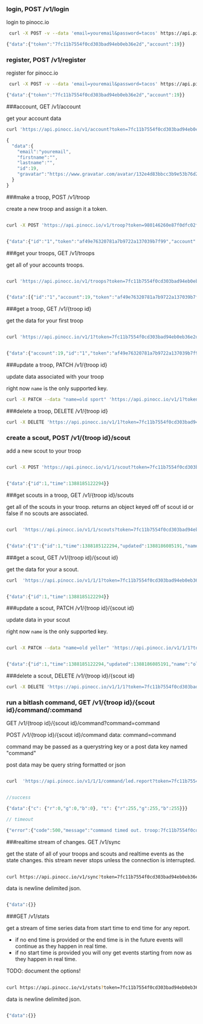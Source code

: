 

<a name="login"><a>
### login,  POST /v1/login

login to pinocc.io


```sh
 curl -X POST -v --data 'email=youremail&password=tacos' https://api.pinocc.io/v1/login

```

```js
{"data":{"token":"7fc11b7554f0cd303bad94eb0eb36e2d","account":19}}

```

<a name="register"><a>
### register, POST /v1/register

register for pinocc.io

```sh
 curl -X POST -v --data 'email=youremail&password=tacos' https://api.pinocc.io/v1/register
```

```js
{"data":{"token":"7fc11b7554f0cd303bad94eb0eb36e2d","account":19}}
```
<a name="account"></a>
###account, GET /v1/account

get your account data


```sh
curl 'https://api.pinocc.io/v1/account?token=7fc11b7554f0cd303bad94eb0eb36e2d'

```

```js
{
  "data":{
    "email":"youremail",
    "firstname":"",
    "lastname":"",
    "id":19,
    "gravatar":"https://www.gravatar.com/avatar/132e4d83bbcc3b9e53b76d241025481-?d=https%3A%2F%2Fpinocc.io%2Fmodules%2Fcontent%2Ftpl%2Fimages%2Fdefault-avatar.png"
  }
}

```
<a name="new-troop"></a>
###make a troop, POST /v1/troop

create a new troop and assign it a token.

```sh

curl -X POST 'https://api.pinocc.io/v1/troop?token=980146260e87f0dfc02f10e733ca5d73'

```

```js

{"data":{"id":"1","token":"af49e76320781a7b9722a137039b7f99","account":19}}

```

<a name="troops"></a>
###get your troops, GET /v1/troops

get all of your accounts troops.

```sh

curl 'https://api.pinocc.io/v1/troops?token=7fc11b7554f0cd303bad94eb0eb36e2d'

```

```js

{"data":[{"id":"1","account":19,"token":"af49e76320781a7b9722a137039b7f99","online":false}]}

```

<a name="troop-get"></a>
###get a troop, GET /v1/{troop id}

get the data for your first troop

```sh

curl 'https://api.pinocc.io/v1/1?token=7fc11b7554f0cd303bad94eb0eb36e2d'

```

```js

{"data":{"account":19,"id":"1","token":"af49e76320781a7b9722a137039b7f99","online":false}}

```

<a name="troop-patch"></a>
###update a troop, PATCH /v1/{troop id}

update data associated with your troop

right now ```name``` is the only supported key.

```sh
curl -X PATCH --data "name=old sport" 'https://api.pinocc.io/v1/1?token=7fc11b7554f0cd303bad94eb0eb36e2d'

```

<a name="troop-del"></a>
###delete a troop, DELETE /v1/{troop id}

```sh
curl -X DELETE 'https://api.pinocc.io/v1/1?token=7fc11b7554f0cd303bad94eb0eb36e2d'

```

<a name="new-scout"></a>
### create a scout, POST /v1/{troop id}/scout

add a new scout to your troop

```sh

curl -X POST 'https://api.pinocc.io/v1/1/scout?token=7fc11b7554f0cd303bad94eb0eb36e2d'

```

```js

{"data":{"id":1,"time":1388185122294}}

```
<a name="scouts"></a>
###get scouts in a troop, GET /v1/{troop id}/scouts

get all of the scouts in your troop. returns an object keyed off of scout id or false if no scouts are associated.

```sh

curl  'https://api.pinocc.io/v1/1/scouts?token=7fc11b7554f0cd303bad94eb0eb36e2d'

```

```js

{"data":{"1":{"id":1,"time":1388185122294,"updated":1388186085191,"name":"old yeller"}}}

```
<a name="scout-get"></a>
###get a scout, GET /v1/{troop id}/{scout id}

get the data for your a scout.

```js
curl  'https://api.pinocc.io/v1/1/1?token=7fc11b7554f0cd303bad94eb0eb36e2d'

```

```js

{"data":{"id":1,"time":1388185122294}}

```

<a name="scout-patch"></a>
###update a scout, PATCH /v1/{troop id}/{scout id}

update data in your scout

right now ```name``` is the only supported key.

```sh

curl -X PATCH --data "name=old yeller" 'https://api.pinocc.io/v1/1/1?token=7fc11b7554f0cd303bad94eb0eb36e2d'

```

```js

{"data":{"id":1,"time":1388185122294,"updated":1388186085191,"name":"old yeller"}}

```

<a name="scout-del"></a>
###delete a scout, DELETE /v1/{troop id}/{scout id}

```sh
curl -X DELETE 'https://api.pinocc.io/v1/1/1?token=7fc11b7554f0cd303bad94eb0eb36e2d'

```


<a name="command"><a>
### run a bitlash command, GET /v1/{troop id}/{scout id}/command/:command

GET  /v1/{troop id}/{scout id}/command?command=command

POST /v1/{troop id}/{scout id}/command  data: command=command

command may be passed as a querystring key or a post data key named "command"

post data may be query string formatted or json


```sh

curl  'https://api.pinocc.io/v1/1/1/command/led.report?token=7fc11b7554f0cd303bad94eb0eb36e2d'

```

```js

//success

{"data":{"c": {"r":0,"g":0,"b":0}, "t": {"r":255,"g":255,"b":255}}}

// timeout

{"error":{"code":500,"message":"command timed out. troop:7fc11b7554f0cd303bad94eb0eb36e2d, scout:1, command:led.report"},"data":{"reply":""}}
```

<a name="sync"></a>
###realtime stream of changes. GET /v1/sync

get the state of all of your troops and scouts and realtime events as the state changes. this stream never stops unless the connection is interrupted. 

```sh
 
curl https://api.pinocc.io/v1/sync?token=7fc11b7554f0cd303bad94eb0eb36e2d

```

data is newline delimited json.

```sh

{"data":{}}

```

<a name="stats"></a>
###GET /v1/stats

get a stream of time series data from start time to end time for any report. 
- if no end time is provided or the end time is in the future events will continue as they happen in real time.
- if no start time is provided you will ony get events starting from now as they happen in real time.


TODO: document the options!

```sh
 
curl https://api.pinocc.io/v1/stats?token=7fc11b7554f0cd303bad94eb0eb36e2d&report=temp&scout=1&troop=1

```

data is newline delimited json.

```sh

{"data":{}}

```

